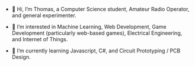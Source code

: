 - 🦊 Hi, I’m Thomas, a Computer Science student, Amateur Radio Operator, and general experimenter.  

- 👀 I’m interested in Machine Learning, Web Development, Game Development (particularly web-based games), Electrical Engineering, and Internet of Things.

- 🐉 I’m currently learning Javascript, C#, and Circuit Prototyping / PCB Design.
